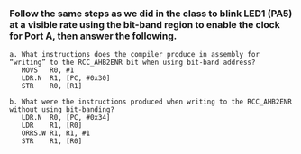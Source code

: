 ### Follow the same steps as we did in the class to blink LED1 (PA5) at a visible rate using the bit-band region to enable the clock for Port A, then answer the following.
    a. What instructions does the compiler produce in assembly for “writing” to the RCC_AHB2ENR bit when using bit-band address?  
       MOVS   R0, #1
       LDR.N  R1, [PC, #0x30]
       STR    R0, [R1]
       
    b. What were the instructions produced when writing to the RCC_AHB2ENR without using bit-banding?
       LDR.N  R0, [PC, #0x34]
       LDR    R1, [R0]
       ORRS.W R1, R1, #1
       STR    R1, [R0]